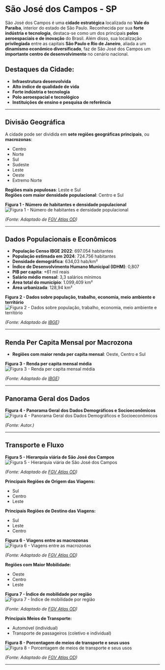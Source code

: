 # **São José dos Campos - SP**

São José dos Campos é uma **cidade estratégica** localizada no **Vale do Paraíba**, interior do estado de São Paulo. Reconhecida por sua **forte indústria e tecnologia**, destaca-se como um dos principais **polos aeroespaciais e de inovação** do Brasil. Além disso, sua localização **privilegiada** entre as capitais **São Paulo e Rio de Janeiro**, aliada a um **dinamismo econômico diversificado**, faz de São José dos Campos um **importante centro de desenvolvimento** no cenário nacional.

## **Destaques da Cidade:** 
 
- **Infraestrutura desenvolvida** 
- **Alto índice de qualidade de vida** 
- **Forte indústria e tecnologia**
- **Polo aeroespacial e tecnológico** 
- **Instituições de ensino e pesquisa de referência**  

---

## Divisão Geográfica  

A cidade pode ser dividida em **sete regiões geográficas principais**, ou **macrozonas**:  

- Centro  
- Norte 
- Sul  
- Sudeste 
- Leste  
- Oeste  
- Extremo Norte

**Regiões mais populosas**: Leste e Sul  
**Regiões com maior densidade populacional**: Centro e Sul 

**Figura 1 - Número de habitantes e densidade populacional**  
![Figura 1 - Número de habitantes e densidade populacional](assets/figura1.jpg)  

*(Fonte: Adaptado de [FGV Atlas OD](https://www.sjc.sp.gov.br/media/56152/atlas_origem_destino_baixa_res.pdf))*  

---

## Dados Populacionais e Econômicos  
  
- **População Censo IBGE 2022**: 697.054 habitantes  
- **População estimada em 2024**: 724.756 habitantes  
- **Densidade demográfica**: 634,03 hab/km²   
- **Índice de Desenvolvimento Humano Municipal (IDHM)**: 0,807  
- **PIB per capita**: +61 mil reais  
- **Salário médio mensal**: 3,3 salários mínimos    
- **Área total do município**: 1.099,409 km²  
- **Área urbanizada**: 128,94 km²

**Figura 2 - Dados sobre população, trabalho, economia, meio ambiente e território**  
![Figura 2 - Dados sobre população, trabalho, economia, meio ambiente e território](assets/figura2.jpg)  

*(Fonte: Adaptado de [IBGE](https://cidades.ibge.gov.br/brasil/sp/sao-jose-dos-campos/panorama))*

---

## Renda Per Capita Mensal por Macrozona

- **Regiões com maior renda per capita mensal**: Oeste, Centro e Sul

**Figura 3 - Renda per capita mensal média**  
![Figura 3 - Renda per capita mensal média](assets/figura3.jpg)  

*(Fonte: Adaptado de [IBGE](https://cidades.ibge.gov.br/brasil/sp/sao-jose-dos-campos/panorama))*  

---

## Panorama Geral dos Dados  

**Figura 4 - Panorama Geral dos Dados Demográficos e Socioeconômicos**  
![Figura 4 - Panorama Geral dos Dados Demográficos e Socioeconômicos](assets/figura4.jpg)  

*(Fonte: Autor.)*  

---

## Transporte e Fluxo 
 
**Figura 5 - Hierarquia viária de São José dos Campos**  
![Figura 5 - Hierarquia viária de São José dos Campos](assets/figura5.jpg)  

*(Fonte: Adaptado de [FGV Atlas OD](https://www.sjc.sp.gov.br/media/56152/atlas_origem_destino_baixa_res.pdf))*   

**Principais Regiões de Origem das Viagens:** 
 
- Sul
- Centro
- Leste

**Principais Regiões de Destino das Viagens:**
  
- Sul
- Leste
- Centro

**Figura 6 - Viagens entre as macrozonas**  
![Figura 6 - Viagens entre as macrozonas](assets/figura6.jpg)  

*(Fonte: Adaptado de [FGV Atlas OD](https://www.sjc.sp.gov.br/media/56152/atlas_origem_destino_baixa_res.pdf))*   

**Regiões com Maior Mobilidade:** 
 
- Oeste
- Centro
- Leste

**Figura 7 - Índice de mobilidade por região**  
![Figura 7 - Índice de mobilidade por região](assets/figura7.jpg)  

*(Fonte: Adaptado de [FGV Atlas OD](https://www.sjc.sp.gov.br/media/56152/atlas_origem_destino_baixa_res.pdf))* 

**Principais Meios de Transporte:** 
 
- Automóvel (individual)
- Transporte de passageiros (coletivo e individual)

**Figura 8 - Porcentagem de meios de transporte e seus usos**  
![Figura 8 - Porcentagem de meios de transporte e seus usos](assets/figura8.jpg)  

*(Fonte: Adaptado de [FGV Atlas OD](https://www.sjc.sp.gov.br/media/56152/atlas_origem_destino_baixa_res.pdf))*   

---



